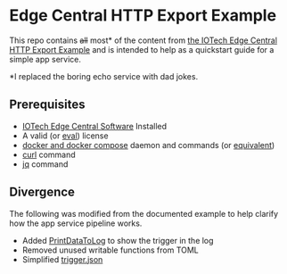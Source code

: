 # Edge Central HTTP Export Example

This repo contains ~~all~~ most* of the content from [the IOTech Edge Central HTTP Export Example](https://docs.iotechsys.com/edge-xpert23/app-services/http/export-events-to-http-endpoints.html) and is intended to help as a quickstart guide for a simple app service.

*I replaced the boring echo service with dad jokes.

## Prerequisites

- [IOTech Edge Central Software](https://www.iotechsys.com/products/edge-central/edge-central-installer-download/) Installed
- A valid (or [eval](https://www.iotechsys.com/resources/evaluating-the-software/edge-central-evaluation/)) license
- [docker and docker compose](https://www.docker.com/) daemon and commands (or [equivalent](https://github.com/abiosoft/colima))
- [curl](https://curl.se/) command
- [jq](https://jqlang.github.io/jq/) command

## Divergence

The following was modified from the documented example to help clarify how the app service pipeline works.

- Added [PrintDataToLog](https://docs.iotechsys.com/edge-xpert23/app-services/built-in-functions-overview.html) to show the trigger in the log
- Removed unused writable functions from TOML
- Simplified [trigger.json](trigger.json)

